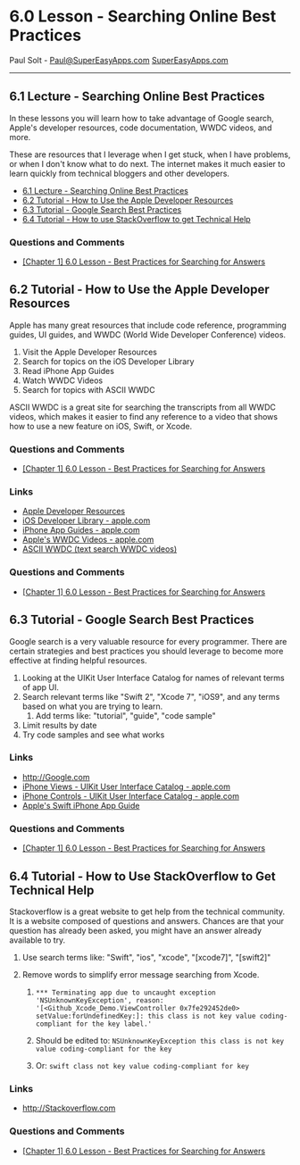 
# 6.0 Lesson - Searching Online Best Practices #

Paul Solt - [Paul@SuperEasyApps.com](mailto:Paul@SuperEasyApps.com)
[SuperEasyApps.com](http://SuperEasyApps.com)

-----

## 6.1 Lecture - Searching Online Best Practices ##

In these lessons you will learn how to take advantage of Google search, Apple's developer resources, code documentation, WWDC videos, and more. 

These are resources that I leverage when I get stuck, when I have problems, or when I don't know what to do next. The internet makes it much easier to learn quickly from technical bloggers and other developers.

* [6.1 Lecture - Searching Online Best Practices](http://courses.supereasyapps.com/courses/chapter-1-make-your-first-iphone-app/lectures/837322)
* [6.2 Tutorial - How to Use the Apple Developer Resources](http://courses.supereasyapps.com/courses/chapter-1-make-your-first-iphone-app/lectures/837324)
* [6.3 Tutorial - Google Search Best Practices](http://courses.supereasyapps.com/courses/chapter-1-make-your-first-iphone-app/lectures/837325)
* [6.4 Tutorial - How to use StackOverflow to get Technical Help](http://courses.supereasyapps.com/courses/chapter-1-make-your-first-iphone-app/lectures/837323)

### Questions and Comments ###

* [\[Chapter 1\] 6.0 Lesson - Best Practices for Searching for Answers](http://community.supereasyapps.com/t/chapter-1-6-0-lesson-searching-online-best-practices/788)

## 6.2 Tutorial - How to Use the Apple Developer Resources ##

Apple has many great resources that include code reference, programming guides, UI guides, and WWDC (World Wide Developer Conference) videos.

1. Visit the Apple Developer Resources
2. Search for topics on the iOS Developer Library
3. Read iPhone App Guides
4. Watch WWDC Videos
5. Search for topics with ASCII WWDC

ASCII WWDC is a great site for searching the transcripts from all WWDC videos, which makes it easier to find any reference to a video that shows how to use a new feature on iOS, Swift, or Xcode.

### Questions and Comments ###

* [\[Chapter 1\] 6.0 Lesson - Best Practices for Searching for Answers](http://community.supereasyapps.com/t/chapter-1-6-0-lesson-searching-online-best-practices/788)

### Links ###

* [Apple Developer Resources](https://developer.apple.com/resources/)
* [iOS Developer Library - apple.com](https://developer.apple.com/library/ios/navigation/)
* [iPhone App Guides - apple.com](https://developer.apple.com/library/ios/navigation/#section=Resource%20Types&topic=Guides)
* [Apple's WWDC Videos - apple.com](https://developer.apple.com/videos/)
* [ASCII WWDC (text search WWDC videos)](http://asciiwwdc.com)

### Questions and Comments ###

* [\[Chapter 1\] 6.0 Lesson - Best Practices for Searching for Answers](http://community.supereasyapps.com/t/chapter-1-6-0-lesson-searching-online-best-practices/788)

## 6.3 Tutorial - Google Search Best Practices ##

Google search is a very valuable resource for every programmer. There are certain strategies and best practices you should leverage to become more effective at finding helpful resources.

1. Looking at the UIKit User Interface Catalog for names of relevant terms of app UI.
2. Search relevant terms like "Swift 2", "Xcode 7", "iOS9", and any terms based on what you are trying to learn.
	1. Add terms like: "tutorial", "guide", "code sample"
3. Limit results by date
4. Try code samples and see what works


### Links ###

* <http://Google.com>
* [iPhone Views - UIKit User Interface Catalog - apple.com](https://developer.apple.com/library/ios/documentation/UserExperience/Conceptual/UIKitUICatalog/index.html#//apple_ref/doc/uid/TP40012857-UIView-SW1)
* [iPhone Controls - UIKit User Interface Catalog - apple.com](https://developer.apple.com/library/ios/documentation/UserExperience/Conceptual/UIKitUICatalog/UIControl.html)
* [Apple's Swift iPhone App Guide](https://developer.apple.com/library/ios/referencelibrary/GettingStarted/DevelopiOSAppsSwift/index.html#//apple_ref/doc/uid/TP40015214-CH2-SW1)

### Questions and Comments ###

* [\[Chapter 1\] 6.0 Lesson - Best Practices for Searching for Answers](http://community.supereasyapps.com/t/chapter-1-6-0-lesson-searching-online-best-practices/788)

## 6.4 Tutorial - How to Use StackOverflow to Get Technical Help ##

Stackoverflow is a great website to get help from the technical community. It is a website composed of questions and answers. Chances are that your question has already been asked, you might have an answer already available to try.

1. Use search terms like: "Swift", "ios", "xcode", "\[xcode7\]", "\[swift2\]"
2. Remove words to simplify error message searching from Xcode.

	1. `*** Terminating app due to uncaught exception 'NSUnknownKeyException', reason: '[<Github_Xcode_Demo.ViewController 0x7fe292452de0> setValue:forUndefinedKey:]: this class is not key value coding-compliant for the key label.'​`
	
	2. Should be edited to: `NSUnknownKeyException this class is not key value coding-compliant for the key`
	3. Or:  `swift class not key value coding-compliant for key`

### Links ###

* <http://Stackoverflow.com>

### Questions and Comments ###

* [\[Chapter 1\] 6.0 Lesson - Best Practices for Searching for Answers](http://community.supereasyapps.com/t/chapter-1-6-0-lesson-searching-online-best-practices/788)